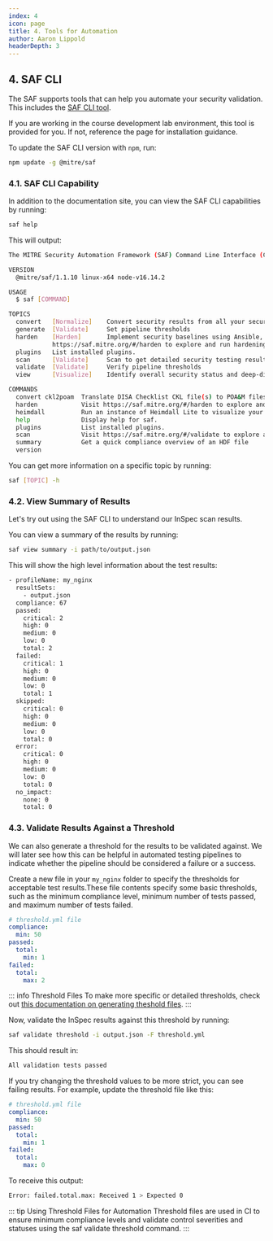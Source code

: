 ```yaml
---
index: 4
icon: page
title: 4. Tools for Automation
author: Aaron Lippold
headerDepth: 3
---
```


## 4. SAF CLI
The SAF supports tools that can help you automate your security validation. This includes the [SAF CLI tool](https://saf-cli.mitre.org/).

If you are working in the course development lab environment, this tool is provided for you. If not, reference the page for installation guidance. 

To update the SAF CLI version with `npm`, run:
```sh
npm update -g @mitre/saf
```

### 4.1. SAF CLI Capability
In addition to the documentation site, you can view the SAF CLI capabilities by running:
```sh
saf help
```

This will output:
```sh
The MITRE Security Automation Framework (SAF) Command Line Interface (CLI) brings together applications, techniques, libraries, and tools developed by MITRE and the security community to streamline security automation for systems and DevOps pipelines

VERSION
  @mitre/saf/1.1.10 linux-x64 node-v16.14.2

USAGE
  $ saf [COMMAND]

TOPICS
  convert   [Normalize]    Convert security results from all your security tools between common data formats
  generate  [Validate]     Set pipeline thresholds
  harden    [Harden]       Implement security baselines using Ansible, Chef, and Terraform content: Visit
            https://saf.mitre.org/#/harden to explore and run hardening scripts
  plugins   List installed plugins.
  scan      [Validate]     Scan to get detailed security testing results: Visit https://saf.mitre.org/#/validate to explore and run inspec profiles
  validate  [Validate]     Verify pipeline thresholds
  view      [Visualize]    Identify overall security status and deep-dive to solve specific security defects

COMMANDS
  convert ckl2poam  Translate DISA Checklist CKL file(s) to POA&M files
  harden            Visit https://saf.mitre.org/#/harden to explore and run hardening scripts
  heimdall          Run an instance of Heimdall Lite to visualize your Data
  help              Display help for saf.
  plugins           List installed plugins.
  scan              Visit https://saf.mitre.org/#/validate to explore and run inspec profiles
  summary           Get a quick compliance overview of an HDF file
  version
```

You can get more information on a specific topic by running:
```sh
saf [TOPIC] -h
```

### 4.2. View Summary of Results
Let's try out using the SAF CLI to understand our InSpec scan results. 

You can view a summary of the results by running:
```sh
saf view summary -i path/to/output.json
```

This will show the high level information about the test results:
```sh
- profileName: my_nginx
  resultSets:
    - output.json
  compliance: 67
  passed:
    critical: 2
    high: 0
    medium: 0
    low: 0
    total: 2
  failed:
    critical: 1
    high: 0
    medium: 0
    low: 0
    total: 1
  skipped:
    critical: 0
    high: 0
    medium: 0
    low: 0
    total: 0
  error:
    critical: 0
    high: 0
    medium: 0
    low: 0
    total: 0
  no_impact:
    none: 0
    total: 0
```
### 4.3. Validate Results Against a Threshold
We can also generate a threshold for the results to be validated against. We will later see how this can be helpful in automated testing pipelines to indicate whether the pipeline should be considered a failure or a success.

Create a new file in your `my_nginx` folder to specify the thresholds for acceptable test results.These file contents specify some basic thresholds, such as the minimum compliance level, minimum number of tests passed, and maximum number of tests failed.

```yaml
# threshold.yml file
compliance:
  min: 50
passed:
  total:
    min: 1
failed:
  total:
    max: 2
```
::: info Threshold Files
  To make more specific or detailed thresholds, check out [this documentation on generating theshold files](https://github.com/mitre/saf/wiki/Validation-with-Thresholds).
:::

Now, validate the InSpec results against this threshold by running:
```sh
saf validate threshold -i output.json -F threshold.yml
```

This should result in:
```sh
All validation tests passed
```

If you try changing the threshold values to be more strict, you can see failing results. For example, update the threshold file like this:
```yaml
# threshold.yml file
compliance:
  min: 50
passed:
  total:
    min: 1
failed:
  total:
    max: 0
```

To receive this output:
```sh
Error: failed.total.max: Received 1 > Expected 0
```

::: tip Using Threshold Files for Automation
Threshold files are used in CI to ensure minimum compliance levels and validate control severities and statuses using the saf validate threshold command.
:::